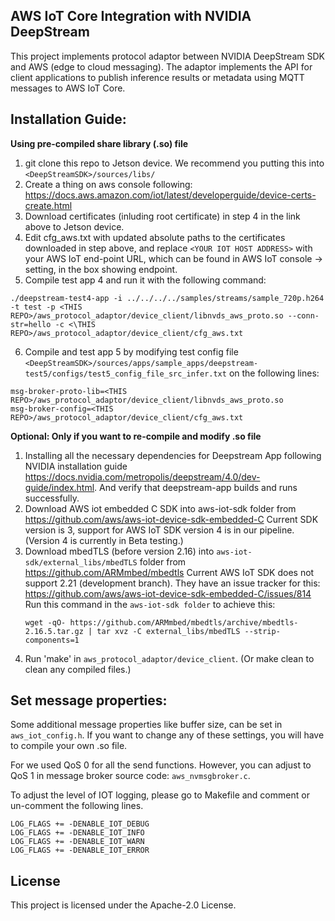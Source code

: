 AWS IoT Core Integration with NVIDIA DeepStream
------------
This project implements protocol adaptor between NVIDIA DeepStream SDK and AWS (edge to cloud messaging).
The adaptor implements the API for client applications to publish inference results or metadata using MQTT messages to AWS IoT Core.

Installation Guide:
------------
**Using pre-compiled share library (.so) file**
1. git clone this repo to Jetson device. We recommend you putting this into `<DeepStreamSDK>/sources/libs/`
2. Create a thing on aws console following: https://docs.aws.amazon.com/iot/latest/developerguide/device-certs-create.html
3. Download certificates (inluding root certificate) in step 4 in the link above to Jetson device.
4. Edit cfg_aws.txt with updated absolute paths to the certificates downloaded in step above, and replace `<YOUR IOT HOST ADDRESS>` with your AWS IoT end-point URL, which can be found in AWS IoT console → setting, in the box showing endpoint.
5. Compile test app 4 and run it with the following command:
```
./deepstream-test4-app -i ../../../../samples/streams/sample_720p.h264 -t test -p <THIS REPO>/aws_protocol_adaptor/device_client/libnvds_aws_proto.so --conn-str=hello -c <\THIS REPO>/aws_protocol_adaptor/device_client/cfg_aws.txt
```
6. Compile and test app 5 by modifying test config file `<DeepStreamSDK>/sources/apps/sample_apps/deepstream-test5/configs/test5_config_file_src_infer.txt` on the following lines:
```
msg-broker-proto-lib=<THIS REPO>/aws_protocol_adaptor/device_client/libnvds_aws_proto.so
msg-broker-config=<THIS REPO>/aws_protocol_adaptor/device_client/cfg_aws.txt
```

**Optional: Only if you want to re-compile and modify .so file**
1. Installing all the necessary dependencies for Deepstream App following NVIDIA installation guide https://docs.nvidia.com/metropolis/deepstream/4.0/dev-guide/index.html. And verify that deepstream-app builds and runs successfully.
2. Download AWS iot embedded C SDK into aws-iot-sdk folder from https://github.com/aws/aws-iot-device-sdk-embedded-C
   Current SDK version is 3, support for AWS IoT SDK version 4 is in our pipeline. (Version 4 is currently in Beta testing.)
3. Download mbedTLS (before version 2.16) into `aws-iot-sdk/external_libs/mbedTLS` folder from https://github.com/ARMmbed/mbedtls
   Current AWS IoT SDK does not support 2.21 (development branch). They have an issue tracker for this: https://github.com/aws/aws-iot-device-sdk-embedded-C/issues/814
   Run this command in the `aws-iot-sdk folder` to achieve this:
   ```
   wget -qO- https://github.com/ARMmbed/mbedtls/archive/mbedtls-2.16.5.tar.gz | tar xvz -C external_libs/mbedTLS --strip-components=1
   ```
4. Run 'make' in `aws_protocol_adaptor/device_client`. (Or make clean to clean any compiled files.)

Set message properties:
-----------------------
Some additional message properties like buffer size, can be set in `aws_iot_config.h`. If you want to change any of these settings, you will have to compile your own .so file.

For we used QoS 0 for all the send functions. However, you can adjust to QoS 1 in message broker source code: `aws_nvmsgbroker.c`.

To adjust the level of IOT logging, please go to Makefile and comment or un-comment the following lines.
```
LOG_FLAGS += -DENABLE_IOT_DEBUG
LOG_FLAGS += -DENABLE_IOT_INFO
LOG_FLAGS += -DENABLE_IOT_WARN
LOG_FLAGS += -DENABLE_IOT_ERROR
```

## License

This project is licensed under the Apache-2.0 License.


